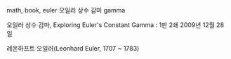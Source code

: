 math, book, euler
오일러 상수 감마
gamma

오일러 상수 감마, Exploring Euler's Constant Gamma
:   1판 2쇄 2009년 12월 28일

레온하프트 오일러(Leonhard Euler, 1707 ~ 1783)